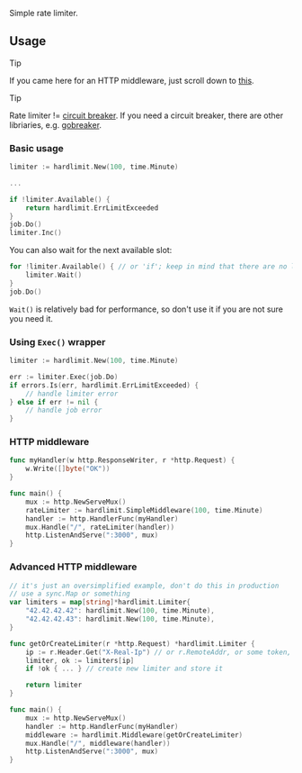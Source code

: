 Simple rate limiter.

## Usage

> [!TIP]
> If you came here for an HTTP middleware, just scroll down to [this](#http-middleware).

> [!TIP]
> Rate limiter != [circuit breaker](https://en.wikipedia.org/wiki/Circuit_breaker_design_pattern). If you need a circuit breaker, there are other libriaries, e.g. [gobreaker](https://github.com/sony/gobreaker).

### Basic usage

```go
limiter := hardlimit.New(100, time.Minute)

...

if !limiter.Available() {
    return hardlimit.ErrLimitExceeded
}
job.Do()
limiter.Inc()
```

You can also wait for the next available slot:

```go
for !limiter.Available() { // or 'if'; keep in mind that there are no locks
    limiter.Wait()
}
job.Do()
```

`Wait()` is relatively bad for performance, so don't use it if you are not sure you need it.

### Using `Exec()` wrapper

```go
limiter := hardlimit.New(100, time.Minute)

err := limiter.Exec(job.Do)
if errors.Is(err, hardlimit.ErrLimitExceeded) {
    // handle limiter error
} else if err != nil {
    // handle job error
}
```

### HTTP middleware

```go
func myHandler(w http.ResponseWriter, r *http.Request) {
    w.Write([]byte("OK"))
}

func main() {
    mux := http.NewServeMux()
    rateLimiter := hardlimit.SimpleMiddleware(100, time.Minute)
    handler := http.HandlerFunc(myHandler)
    mux.Handle("/", rateLimiter(handler))
    http.ListenAndServe(":3000", mux)
}
```

### Advanced HTTP middleware

```go
// it's just an oversimplified example, don't do this in production
// use a sync.Map or something
var limiters = map[string]*hardlimit.Limiter{
    "42.42.42.42": hardlimit.New(100, time.Minute),
    "42.42.42.43": hardlimit.New(100, time.Minute),
}

func getOrCreateLimiter(r *http.Request) *hardlimit.Limiter {
    ip := r.Header.Get("X-Real-Ip") // or r.RemoteAddr, or some token, whatever you want, you have the request
    limiter, ok := limiters[ip]
    if !ok { ... } // create new limiter and store it

    return limiter	
}

func main() {
    mux := http.NewServeMux()
    handler := http.HandlerFunc(myHandler)
    middleware := hardlimit.Middleware(getOrCreateLimiter)
    mux.Handle("/", middleware(handler))
    http.ListenAndServe(":3000", mux)
}
```
